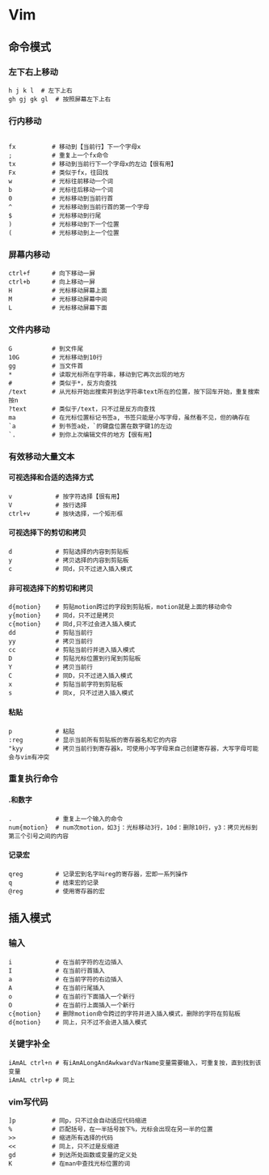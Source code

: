 # Vim

## 命令模式

### 左下右上移动

```text
h j k l  # 左下上右
gh gj gk gl  # 按照屏幕左下上右
```

### 行内移动

```text

fx          # 移动到【当前行】下一个字母x
;           # 重复上一个fx命令
tx          # 移动到当前行下一个字母x的左边【很有用】
Fx          # 类似于fx，往回找
w           # 光标往前移动一个词
b           # 光标往后移动一个词
0           # 光标移动到当前行首
^           # 光标移动到当前行首的第一个字母
$           # 光标移动到行尾
)           # 光标移动到下一个位置
(           # 光标移动到上一个位置
```

### 屏幕内移动

```text
ctrl+f      # 向下移动一屏
ctrl+b      # 向上移动一屏
H           # 光标移动屏幕上面
M           # 光标移动屏幕中间
L           # 光标移动屏幕下面
```

### 文件内移动

```text
G           # 到文件尾
10G         # 光标移动到10行
gg          # 当文件首
*           # 读取光标所在字符串，移动到它再次出现的地方
#           # 类似于*，反方向查找
/text       # 从光标开始出搜索并到达字符串text所在的位置，按下回车开始，重复搜索按n
?text       # 类似于/text，只不过是反方向查找
ma          # 在光标位置标记书签a, 书签只能是小写字母，虽然看不见，但的确存在
`a          # 到书签a处，`的键盘位置在数字键1的左边
`.          # 到你上次编辑文件的地方【很有用】
```

### 有效移动大量文本

#### 可视选择和合适的选择方式

```text
v            # 按字符选择【很有用】
V            # 按行选择
ctrl+v       # 按块选择，一个矩形框
```

#### 可视选择下的剪切和拷贝

```text
d            # 剪贴选择的内容到剪贴板
y            # 拷贝选择的内容到剪贴板
c            # 同d，只不过进入插入模式
```

#### 非可视选择下的剪切和拷贝

```text
d{motion}    # 剪贴motion跨过的字段到剪贴板，motion就是上面的移动命令
y{motion}    # 同d，只不过是拷贝
c{motion}    # 同d,只不过会进入插入模式
dd           # 剪贴当前行
yy           # 拷贝当前行
cc           # 剪贴当前行并进入插入模式
D            # 剪贴光标位置到行尾到剪贴板
Y            # 拷贝当前行
C            # 同D，只不过进入插入模式
x            # 剪贴当前字符到剪贴板
s            # 同x, 只不过进入插入模式
```

#### 粘贴

```text
p            # 粘贴
:reg         # 显示当前所有剪贴板的寄存器名和它的内容
"kyy         # 拷贝当前行到寄存器k，可使用小写字母来自己创建寄存器，大写字母可能会与vim有冲突
```

### 重复执行命令

#### .和数字

```text
.            # 重复上一个输入的命令
num{motion}  # num次motion，如3j：光标移动3行，10d：删除10行，y3：拷贝光标到第三个引号之间的内容
```

#### 记录宏

```text
qreg         # 记录宏到名字叫reg的寄存器，宏即一系列操作
q            # 结束宏的记录
@reg         # 使用寄存器的宏
```

## 插入模式

### 输入

```text
i            # 在当前字符的左边插入
I            # 在当前行首插入
a            # 在当前字符的右边插入
A            # 在当前行尾插入
o            # 在当前行下面插入一个新行
O            # 在当前行上面插入一个新行
c{motion}    # 删除motion命令跨过的字符并进入插入模式，删除的字符在剪贴板
d{motion}    # 同上，只不过不会进入插入模式
```

### 关键字补全

```text
iAmAL ctrl+n # 有iAmALongAndAwkwardVarName变量需要输入，可重复按，直到找到该变量
iAmAL ctrl+p # 同上
```

### vim写代码

```text
]p          # 同p，只不过会自动适应代码缩进
%           # 匹配括号，在一半括号按下%，光标会出现在另一半的位置
>>          # 缩进所有选择的代码
<<          # 同上，只不过是反缩进
gd          # 到达所处函数或变量的定义处
K           # 在man中查找光标位置的词 
```

### 


